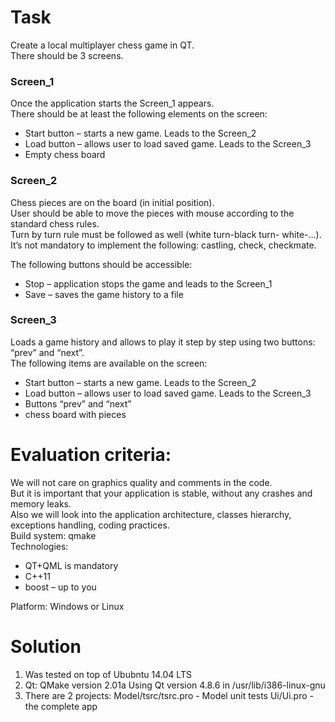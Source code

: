 
# Task
Create a local multiplayer chess game in QT.\
There should be 3 screens.

### Screen_1
Once the application starts the Screen_1 appears.\
There should be at least the following elements on the screen: 
* Start button – starts a new game. Leads to the Screen_2
* Load button – allows user to load saved game. Leads to the Screen_3
* Empty chess board

### Screen_2
Chess pieces are on the board (in initial position).\
User should be able to move the pieces with mouse according to the standard chess rules.\
Turn by turn rule must be followed as well (white turn-black turn- white-…).\
It’s not mandatory to implement the following: castling, check, checkmate.

The following buttons should be accessible:
* Stop – application stops the game and leads to the Screen_1
* Save – saves the game history to a file

### Screen_3
Loads a game history and allows to play it step by step using two buttons: “prev” and “next”.\
The following items are available on the screen:
* Start button – starts a new game. Leads to the Screen_2
* Load button – allows user to load saved game. Leads to the Screen_3
* Buttons “prev” and “next”
* chess board with pieces

# Evaluation criteria:
We will not care on graphics quality and comments in the code.\
But it is important that your application is stable, without any crashes and memory leaks.\
Also we will look into the application architecture, classes hierarchy, exceptions handling, coding practices.\
Build system: qmake\
Technologies:
* QT+QML is mandatory
* C++11
* boost – up to you

Platform: Windows or Linux



# Solution
1. Was tested on top of Ububntu 14.04 LTS
2. Qt: 
   QMake version 2.01a
   Using Qt version 4.8.6 in /usr/lib/i386-linux-gnu
3. There are 2 projects:
   Model/tsrc/tsrc.pro - Model unit tests
   Ui/Ui.pro - the complete app
